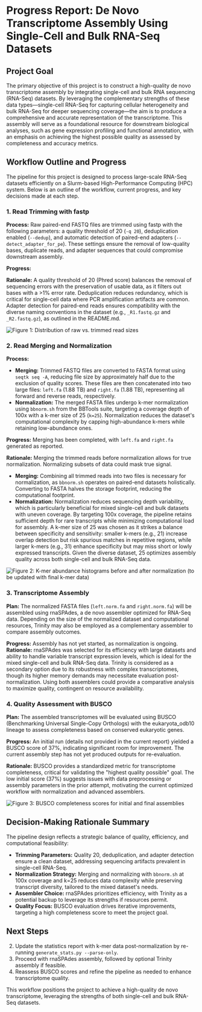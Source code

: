 # Progress Report: De Novo Transcriptome Assembly Using Single-Cell and Bulk RNA-Seq Datasets

## Project Goal

The primary objective of this project is to construct a high-quality de novo transcriptome assembly by integrating single-cell and bulk RNA sequencing (RNA-Seq) datasets. By leveraging the complementary strengths of these data types—single-cell RNA-Seq for capturing cellular heterogeneity and bulk RNA-Seq for deeper sequencing coverage—the aim is to produce a comprehensive and accurate representation of the transcriptome. This assembly will serve as a foundational resource for downstream biological analyses, such as gene expression profiling and functional annotation, with an emphasis on achieving the highest possible quality as assessed by completeness and accuracy metrics.

## Workflow Outline and Progress

The pipeline for this project is designed to process large-scale RNA-Seq datasets efficiently on a Slurm-based High-Performance Computing (HPC) system. Below is an outline of the workflow, current progress, and key decisions made at each step.

### 1. Read Trimming with fastp

**Process:** Raw paired-end FASTQ files are trimmed using fastp with the following parameters: a quality threshold of 20 (`-q 20`), deduplication enabled (`--dedup`), and automatic detection of paired-end adapters (`--detect_adapter_for_pe`). These settings ensure the removal of low-quality bases, duplicate reads, and adapter sequences that could compromise downstream assembly.

**Progress:** 

**Rationale:** A quality threshold of 20 (Phred score) balances the removal of sequencing errors with the preservation of usable data, as it filters out bases with a >1% error rate. Deduplication reduces redundancy, which is critical for single-cell data where PCR amplification artifacts are common. Adapter detection for paired-end reads ensures compatibility with the diverse naming conventions in the dataset (e.g., `_R1.fastq.gz` and `_R2.fastq.gz`), as outlined in the README.md.

![Figure 1: Distribution of raw vs. trimmed read sizes]()

### 2. Read Merging and Normalization

**Process:**

* **Merging:** Trimmed FASTQ files are converted to FASTA format using `seqtk seq -A`, reducing file size by approximately half due to the exclusion of quality scores. These files are then concatenated into two large files: `left.fa` (1.88 TB) and `right.fa` (1.88 TB), representing all forward and reverse reads, respectively.
* **Normalization:** The merged FASTA files undergo k-mer normalization using `bbnorm.sh` from the BBTools suite, targeting a coverage depth of 100x with a k-mer size of 25 (`k=25`). Normalization reduces the dataset's computational complexity by capping high-abundance k-mers while retaining low-abundance ones.

**Progress:** Merging has been completed, with `left.fa` and `right.fa` generated as reported.

**Rationale:** Merging the trimmed reads before normalization allows for true normalization. Normalizing subsets of data could mask true signal. 

* **Merging:** Combining all trimmed reads into two files is necessary for normalization, as `bbnorm.sh` operates on paired-end datasets holistically. Converting to FASTA halves the storage footprint, reducing the computational footprint.
* **Normalization:** Normalization reduces sequencing depth variability, which is particularly beneficial for mixed single-cell and bulk datasets with uneven coverage. By targeting 100x coverage, the pipeline retains sufficient depth for rare transcripts while minimizing computational load for assembly. A k-mer size of 25 was chosen as it strikes a balance between specificity and sensitivity: smaller k-mers (e.g., 21) increase overlap detection but risk spurious matches in repetitive regions, while larger k-mers (e.g., 31) enhance specificity but may miss short or lowly expressed transcripts. Given the diverse dataset, 25 optimizes assembly quality across both single-cell and bulk RNA-Seq data.

![Figure 2: K-mer abundance histograms before and after normalization (to be updated with final k-mer data)]()

### 3. Transcriptome Assembly

**Plan:** The normalized FASTA files (`left.norm.fa` and `right.norm.fa`) will be assembled using rnaSPAdes, a de novo assembler optimized for RNA-Seq data. Depending on the size of the normalized dataset and computational resources, Trinity may also be employed as a complementary assembler to compare assembly outcomes.

**Progress:** Assembly has not yet started, as normalization is ongoing. 
**Rationale:** rnaSPAdes was selected for its efficiency with large datasets and ability to handle variable transcript expression levels, which is ideal for the mixed single-cell and bulk RNA-Seq data. Trinity is considered as a secondary option due to its robustness with complex transcriptomes, though its higher memory demands may necessitate evaluation post-normalization. Using both assemblers could provide a comparative analysis to maximize quality, contingent on resource availability.

### 4. Quality Assessment with BUSCO

**Plan:** The assembled transcriptomes will be evaluated using BUSCO (Benchmarking Universal Single-Copy Orthologs) with the eukaryota_odb10 lineage to assess completeness based on conserved eukaryotic genes.

**Progress:** An initial run (details not provided in the current report) yielded a BUSCO score of 37%, indicating significant room for improvement. The current assembly step has not yet produced outputs for re-evaluation.

**Rationale:** BUSCO provides a standardized metric for transcriptome completeness, critical for validating the "highest quality possible" goal. The low initial score (37%) suggests issues with data preprocessing or assembly parameters in the prior attempt, motivating the current optimized workflow with normalization and advanced assemblers.

![Figure 3: BUSCO completeness scores for initial and final assemblies]()

## Decision-Making Rationale Summary

The pipeline design reflects a strategic balance of quality, efficiency, and computational feasibility:

* **Trimming Parameters:** Quality 20, deduplication, and adapter detection ensure a clean dataset, addressing sequencing artifacts prevalent in single-cell RNA-Seq.
* **Normalization Strategy:** Merging and normalizing with `bbnorm.sh` at 100x coverage and k=25 reduces data complexity while preserving transcript diversity, tailored to the mixed dataset's needs.
* **Assembler Choice:** rnaSPAdes prioritizes efficiency, with Trinity as a potential backup to leverage its strengths if resources permit.
* **Quality Focus:** BUSCO evaluation drives iterative improvements, targeting a high completeness score to meet the project goal.

## Next Steps

2. Update the statistics report with k-mer data post-normalization by re-running `generate_stats.py --parse-only`.
3. Proceed with rnaSPAdes assembly, followed by optional Trinity assembly if feasible.
4. Reassess BUSCO scores and refine the pipeline as needed to enhance transcriptome quality.

This workflow positions the project to achieve a high-quality de novo transcriptome, leveraging the strengths of both single-cell and bulk RNA-Seq datasets.